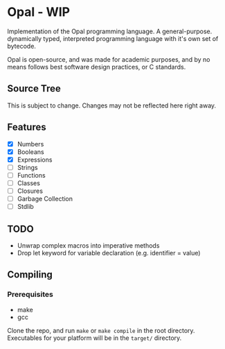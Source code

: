 # Opal - WIP
Implementation of the Opal programming language. A general-purpose. dynamically typed, interpreted programming language with it's own set of bytecode. 

Opal is open-source, and was made for academic purposes, and by no means follows best software design practices, or C standards.

## Source Tree
This is subject to change. Changes may not be reflected here right away.

## Features
* [x] Numbers
* [x] Booleans
* [x] Expressions 
* [ ] Strings
* [ ] Functions
* [ ] Classes
* [ ] Closures
* [ ] Garbage Collection
* [ ] Stdlib

## TODO
* Unwrap complex macros into imperative methods
* Drop let keyword for variable declaration (e.g. identifier = value)

## Compiling

### Prerequisites
- make
- gcc

Clone the repo, and run ```make``` or ```make compile``` in the root directory. Executables for your platform will be in the ```target/``` directory.
